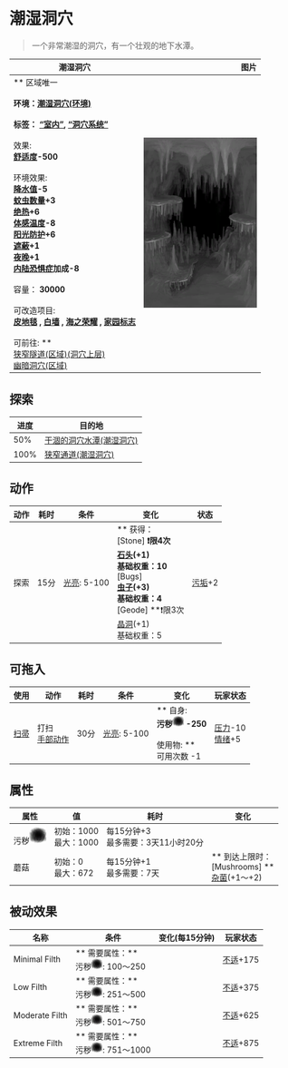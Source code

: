 # 潮湿洞穴  
> 一个非常潮湿的洞穴，有一个壮观的地下水潭。  
  
  潮湿洞穴  |   图片   
 ----  |  ----:   
 ** 区域唯一 **<br><br>**环境：**[潮湿洞穴(环境)](Env_DampChamber.md)<br><br>**标签：**	[“室内”](tag_EnvIndoors.md), [“洞穴系统”](tag_EnvCaveSystem.md)<br><br>** 效果: **<br>[舒适度](Comfort.md)-500<br><br>** 环境效果: **<br>[降水值](RainValue.md)-5<br>[蚊虫数量](BugPopulation.md)+3<br>[绝热](InsulationHeat.md)+6<br>[体感温度](TemperaturePerceived.md)-8<br>[阳光防护](SunProtection.md)+6<br>[遮蔽](Sheltered.md)+1<br>[夜晚](IsNight.md)+1<br>[内陆恐惧症](LandSickness.md)加成-8<br><br>** 容量： **30000<br><br>** 可改造项目: **<br>[皮地毯](Imp_StitchedHideFloor.md) , [白墙](Imp_WhiteWashedWalls.md) , [海之荣耀](Imp_SeaTrophy.md) , [家园标志](Imp_HomeSign.md)<br><br>** 可前往: **<br>[狭窄隧道(区域)(洞穴上层)](NarrowTunnel.md)<br>[幽暗洞穴(区域)](DarkCave.md)  |  <img decoding="async" src="Sprite/DampChamber.png" href="a.md" style="max-width:300px;max-height:300px;">   
  
## 探索  
进度  |  目的地  
----  |  ----  
50%  |  [干涸的洞穴水潭(潮湿洞穴)](CavePond.md)  
100%  |  [狭窄通道(潮湿洞穴)](DarkCaveCaveEntranceClosed.md)  
## 动作  
动作  |  耗时  |  条件  |  变化  |  状态  
----  |  ----  |  ----  |  ----  |  ----  
探索<br>  |  15分  |  [光亮](Light.md): 5-100  |  ** 获得： **<br>** [Stone] **❗限4次<br>  [石头](Stone.md)(+1)<br>基础权重：10<br>** [Bugs] **<br>  [虫子](Bugs.md)(+3)<br>基础权重：4<br>** [Geode] **❗限3次<br>  [晶洞](Geode.md)(+1)<br>基础权重：5  |  [污垢](Filth.md)+2  
## 可拖入  
使用  |  动作  |  耗时  |  条件  |  变化  |  玩家状态  
----  |  ----  |  ----  |  ----  |  ----  |  ----  
[扫帚](Broom.md)  |  打扫<br>[手部动作](HandAction.md)  |  30分  |  [光亮](Light.md): 5-100  |  ** 自身: **<br>污秽<img decoding="async" src="Sprite/Dirt4.png" href="a.md" style="max-width:20px;max-height:20px;">  -250<br><br>** 使用物: **<br>可用次数  -1  |  [压力](Stress.md)-10<br>[情绪](Morale.md)+5  
## 属性   
属性  |  值  |  耗时  |  变化  
----  |  ----  |  ----  |  ----  
污秽<img decoding="async" src="Sprite/Dirt4.png" href="a.md" style="max-width:30px;max-height:30px;">  |  初始：1000<br>最大：1000  |  每15分钟+3<br>最多需要：3天11小时20分  |    
蘑菇  |  初始：0<br>最大：672  |  每15分钟+1<br>最多需要：7天  |  ** 到达上限时： **<br>** [Mushrooms] **<br>  [杂菌](AssortedMushroomsPlant.md)(+1～+2)<br>  
## 被动效果  
名称  |  条件  |  变化(每15分钟)  |  玩家状态  
----  |  ----  |  ----  |  ----  
Minimal Filth  |  ** 需要属性：**<br>污秽<img decoding="async" src="Sprite/Dirt4.png" href="a.md" style="max-width:20px;max-height:20px;">: 100～250  |    |  [不适](Discomfort.md)+175  
Low Filth  |  ** 需要属性：**<br>污秽<img decoding="async" src="Sprite/Dirt4.png" href="a.md" style="max-width:20px;max-height:20px;">: 251～500  |    |  [不适](Discomfort.md)+375  
Moderate Filth  |  ** 需要属性：**<br>污秽<img decoding="async" src="Sprite/Dirt4.png" href="a.md" style="max-width:20px;max-height:20px;">: 501～750  |    |  [不适](Discomfort.md)+625  
Extreme Filth  |  ** 需要属性：**<br>污秽<img decoding="async" src="Sprite/Dirt4.png" href="a.md" style="max-width:20px;max-height:20px;">: 751～1000  |    |  [不适](Discomfort.md)+875  


<script>document.title="潮湿洞穴 - 卡牌生存百科 Card Survival Wiki";</script>